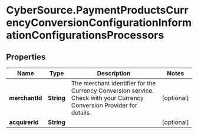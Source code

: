 # CyberSource.PaymentProductsCurrencyConversionConfigurationInformationConfigurationsProcessors

## Properties
Name | Type | Description | Notes
------------ | ------------- | ------------- | -------------
**merchantId** | **String** | The merchant identifier for the Currency Conversion service. Check with your Currency Conversion Provider for details. | [optional] 
**acquirerId** | **String** |  | [optional] 


